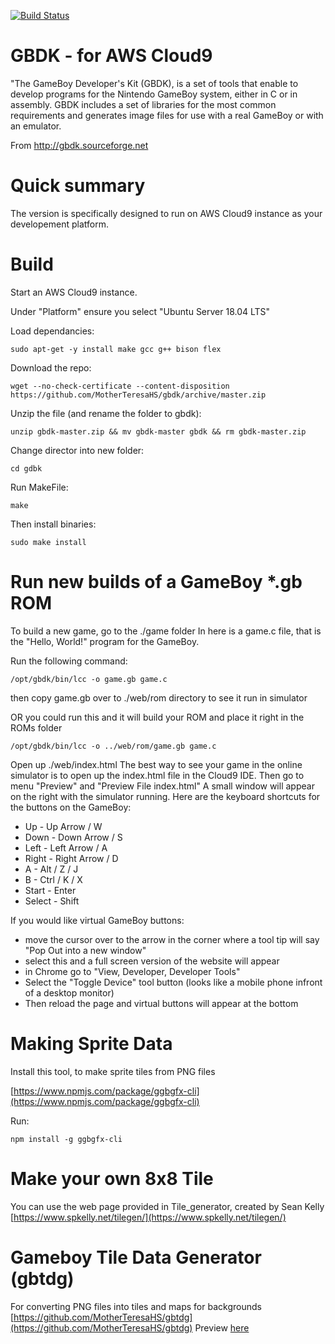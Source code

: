 [![Build Status](https://travis-ci.org/gheja/gbdk.svg?branch=master)](https://travis-ci.org/gheja/gbdk)

GBDK - for AWS Cloud9
=====================

"The GameBoy Developer's Kit (GBDK), is a set of tools that enable to
develop programs for the Nintendo GameBoy system, either in C or in
assembly. GBDK includes a set of libraries for the most common
requirements and generates image files for use with a real GameBoy or
with an emulator.

From http://gbdk.sourceforge.net

Quick summary
=============

The version is specifically designed to run on AWS Cloud9 instance as your developement platform.

Build
=====

Start an AWS Cloud9 instance.

Under "Platform" ensure you select "Ubuntu Server 18.04 LTS"

Load dependancies: 
```
sudo apt-get -y install make gcc g++ bison flex
```

Download the repo: 
```
wget --no-check-certificate --content-disposition https://github.com/MotherTeresaHS/gbdk/archive/master.zip
```

Unzip the file (and rename the folder to gbdk): 
```
unzip gbdk-master.zip && mv gbdk-master gbdk && rm gbdk-master.zip
```

Change director into new folder: 
```
cd gdbk
```

Run MakeFile: 
```
make
```

Then install binaries: 
```
sudo make install
```

Run new builds of a GameBoy *.gb ROM
====================================

To build a new game, go to the ./game folder
In here is a game.c file, that is the "Hello, World!" program for the GameBoy.

Run the following command:
```
/opt/gbdk/bin/lcc -o game.gb game.c
```
then copy game.gb over to ./web/rom directory to see it run in simulator

OR you could run this and it will build your ROM and place it right in the ROMs folder
```
/opt/gbdk/bin/lcc -o ../web/rom/game.gb game.c
```

Open up ./web/index.html
The best way to see your game in the online simulator is to open up the index.html file in the Cloud9 IDE.
Then go to menu "Preview" and "Preview File index.html"
A small window will appear on the right with the simulator running.
Here are the keyboard shortcuts for the buttons on the GameBoy:
* Up - Up Arrow / W
* Down - Down Arrow / S
* Left - Left Arrow / A
* Right - Right Arrow / D
* A - Alt / Z / J
* B - Ctrl / K / X
* Start - Enter
* Select - Shift

If you would like virtual GameBoy buttons:
* move the cursor over to the arrow in the corner where a tool tip will say "Pop Out into a new window"
* select this and a full screen version of the website will appear
* in Chrome go to "View, Developer, Developer Tools"
* Select the "Toggle Device" tool button (looks like a mobile phone infront of a desktop monitor)
* Then reload the page and virtual buttons will appear at the bottom

Making Sprite Data
==================

Install this tool, to make sprite tiles from PNG files

[https://www.npmjs.com/package/ggbgfx-cli](https://www.npmjs.com/package/ggbgfx-cli)

Run: 
```
npm install -g ggbgfx-cli
```

Make your own 8x8 Tile
======================
You can use the web page provided in Tile_generator, created by Sean Kelly [https://www.spkelly.net/tilegen/](https://www.spkelly.net/tilegen/)

Gameboy Tile Data Generator (gbtdg)
===================================
For converting PNG files into tiles and maps for backgrounds
[https://github.com/MotherTeresaHS/gbtdg](https://github.com/MotherTeresaHS/gbtdg)
Preview [here](https://gameboy.s3-us-west-2.amazonaws.com/gbtdg/index.html)
